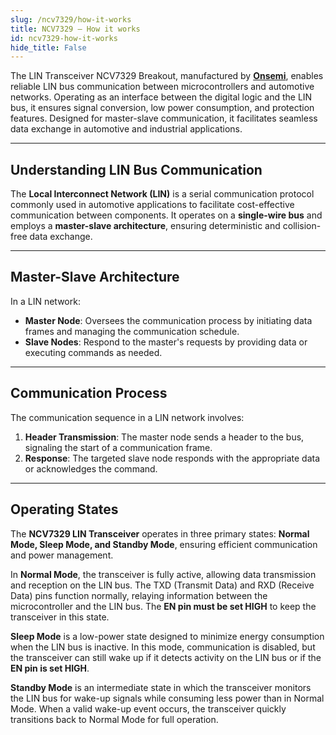 ```yaml
---
slug: /ncv7329/how-it-works 
title: NCV7329 – How it works
id: ncv7329-how-it-works 
hide_title: False
---  
```


The LIN Transceiver NCV7329 Breakout, manufactured by [**Onsemi**](https://www.onsemi.com/products/interfaces/wired-transceivers-modems/NCV7329), enables reliable LIN bus communication between microcontrollers and automotive networks. Operating as an interface between the digital logic and the LIN bus, it ensures signal conversion, low power consumption, and protection features. Designed for master-slave communication, it facilitates seamless data exchange in automotive and industrial applications.

<CenteredImage src="/img/ncv7329/ncvonboard.png" alt="jp1" caption="NCV7329 on the board"/>

---

## Understanding LIN Bus Communication

The **Local Interconnect Network (LIN)** is a serial communication protocol commonly used in automotive applications to facilitate cost-effective communication between components. It operates on a **single-wire bus** and employs a **master-slave architecture**, ensuring deterministic and collision-free data exchange.

---

## Master-Slave Architecture

In a LIN network:

- **Master Node**: Oversees the communication process by initiating data frames and managing the communication schedule.
- **Slave Nodes**: Respond to the master's requests by providing data or executing commands as needed.

<CenteredImage src="/img/ncv7329/typapp.png" alt="app" caption="NCV7329 typical application"/>

---

## Communication Process

The communication sequence in a LIN network involves:

1. **Header Transmission**: The master node sends a header to the bus, signaling the start of a communication frame.
2. **Response**: The targeted slave node responds with the appropriate data or acknowledges the command.

---

## Operating States

The **NCV7329 LIN Transceiver** operates in three primary states: **Normal Mode, Sleep Mode, and Standby Mode**, ensuring efficient communication and power management.

In **Normal Mode**, the transceiver is fully active, allowing data transmission and reception on the LIN bus. The TXD (Transmit Data) and RXD (Receive Data) pins function normally, relaying information between the microcontroller and the LIN bus. The **EN pin must be set HIGH** to keep the transceiver in this state.

**Sleep Mode** is a low-power state designed to minimize energy consumption when the LIN bus is inactive. In this mode, communication is disabled, but the transceiver can still wake up if it detects activity on the LIN bus or if the **EN pin is set HIGH**.

**Standby Mode** is an intermediate state in which the transceiver monitors the LIN bus for wake-up signals while consuming less power than in Normal Mode. When a valid wake-up event occurs, the transceiver quickly transitions back to Normal Mode for full operation.

<CenteredImage src="/img/ncv7329/opstates.png" alt="op" caption="NCV7329 operating state diagram"/>
